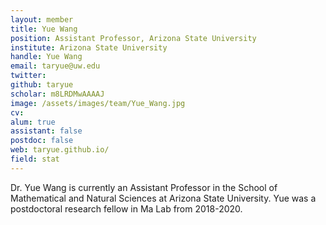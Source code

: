 ```yaml
---
layout: member
title: Yue Wang
position: Assistant Professor, Arizona State University 
institute: Arizona State University
handle: Yue Wang
email: taryue@uw.edu
twitter: 
github: taryue 
scholar: m8LRDMwAAAAJ 
image: /assets/images/team/Yue_Wang.jpg
cv: 
alum: true
assistant: false
postdoc: false
web: taryue.github.io/ 
field: stat
---
```



Dr. Yue Wang is currently an Assistant Professor in the School of Mathematical and Natural Sciences at Arizona State University. Yue was a postdoctoral research fellow in Ma Lab from 2018-2020. 



